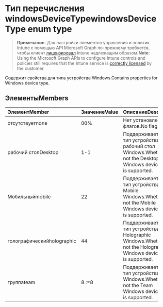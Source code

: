 # <a name="windowsdevicetype-enum-type"></a><span data-ttu-id="cf88a-101">Тип перечисления windowsDeviceType</span><span class="sxs-lookup"><span data-stu-id="cf88a-101">windowsDeviceType enum type</span></span>

> <span data-ttu-id="cf88a-102">**Примечание.** Для настройки элементов управления и политик Intune с помощью API Microsoft Graph по-прежнему требуется, чтобы клиент [лицензировал](https://go.microsoft.com/fwlink/?linkid=839381) Intune надлежащим образом.</span><span class="sxs-lookup"><span data-stu-id="cf88a-102">**Note:** Using the Microsoft Graph APIs to configure Intune controls and policies still requires that the Intune service is [correctly licensed](https://go.microsoft.com/fwlink/?linkid=839381) by the customer.</span></span>

<span data-ttu-id="cf88a-103">Содержит свойства для типа устройства Windows.</span><span class="sxs-lookup"><span data-stu-id="cf88a-103">Contains properties for Windows device type.</span></span>
## <a name="members"></a><span data-ttu-id="cf88a-104">Элементы</span><span class="sxs-lookup"><span data-stu-id="cf88a-104">Members</span></span>
|<span data-ttu-id="cf88a-105">Элемент</span><span class="sxs-lookup"><span data-stu-id="cf88a-105">Member</span></span>|<span data-ttu-id="cf88a-106">Значение</span><span class="sxs-lookup"><span data-stu-id="cf88a-106">Value</span></span>|<span data-ttu-id="cf88a-107">Описание</span><span class="sxs-lookup"><span data-stu-id="cf88a-107">Description</span></span>|
|:---|:---|:---|
|<span data-ttu-id="cf88a-108">отсутствует</span><span class="sxs-lookup"><span data-stu-id="cf88a-108">none</span></span>|<span data-ttu-id="cf88a-109">0</span><span class="sxs-lookup"><span data-stu-id="cf88a-109">0%</span></span>|<span data-ttu-id="cf88a-110">Нет установленных флагов.</span><span class="sxs-lookup"><span data-stu-id="cf88a-110">No flags set.</span></span>|
|<span data-ttu-id="cf88a-111">рабочий стол</span><span class="sxs-lookup"><span data-stu-id="cf88a-111">Desktop</span></span>|<span data-ttu-id="cf88a-112">1</span><span class="sxs-lookup"><span data-stu-id="cf88a-112">-1</span></span>|<span data-ttu-id="cf88a-113">Поддерживается ли тип устройства рабочий стол Windows.</span><span class="sxs-lookup"><span data-stu-id="cf88a-113">Whether or not the Desktop Windows device type is supported.</span></span>|
|<span data-ttu-id="cf88a-114">Мобильный</span><span class="sxs-lookup"><span data-stu-id="cf88a-114">mobile</span></span>|<span data-ttu-id="cf88a-115">2</span><span class="sxs-lookup"><span data-stu-id="cf88a-115">2</span></span>|<span data-ttu-id="cf88a-116">Поддерживается ли тип устройства Mobile Windows.</span><span class="sxs-lookup"><span data-stu-id="cf88a-116">Whether or not the Mobile Windows device type is supported.</span></span>|
|<span data-ttu-id="cf88a-117">голографический</span><span class="sxs-lookup"><span data-stu-id="cf88a-117">holographic</span></span>|<span data-ttu-id="cf88a-118">4</span><span class="sxs-lookup"><span data-stu-id="cf88a-118">4</span></span>|<span data-ttu-id="cf88a-119">Поддерживается ли тип устройства Holographic Windows.</span><span class="sxs-lookup"><span data-stu-id="cf88a-119">Whether or not the Holographic Windows device type is supported.</span></span>|
|<span data-ttu-id="cf88a-120">группа</span><span class="sxs-lookup"><span data-stu-id="cf88a-120">team</span></span>|<span data-ttu-id="cf88a-121">8</span><span class="sxs-lookup"><span data-stu-id="cf88a-121"> :=8</span></span>|<span data-ttu-id="cf88a-122">Поддерживается ли тип устройства Team Windows.</span><span class="sxs-lookup"><span data-stu-id="cf88a-122">Whether or not the Team Windows device type is supported.</span></span>|








